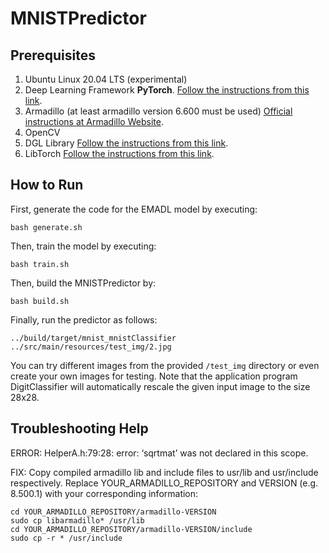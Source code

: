 <!-- (c) https://github.com/MontiCore/monticore -->
# MNISTPredictor


## Prerequisites
1. Ubuntu Linux 20.04 LTS (experimental)
2. Deep Learning Framework **PyTorch**. [Follow the instructions from this link](https://git.rwth-aachen.de/monticore/EmbeddedMontiArc/generators/cnnarch2pytorch).
3. Armadillo (at least armadillo version 6.600 must be used) [Official instructions at Armadillo Website](http://arma.sourceforge.net/download.html).
4. OpenCV
5. DGL Library  [Follow the instructions from this link](https://www.dgl.ai/pages/start.html).
6. LibTorch [Follow the instructions from this link](https://pytorch.org/cppdocs/installing.html).


## How to Run
First, generate the code for the EMADL model by executing:
```
bash generate.sh
```

Then, train the model by executing:
```
bash train.sh
```

Then, build the MNISTPredictor by:

```
bash build.sh
```

Finally, run the predictor as follows:
```
../build/target/mnist_mnistClassifier ../src/main/resources/test_img/2.jpg
```

You can try different images from the provided `/test_img` directory or even create your own images for testing. Note that the application program DigitClassifier will automatically rescale the given input image to the size 28x28.


## Troubleshooting Help

ERROR: HelperA.h:79:28: error: ‘sqrtmat’ was not declared in this scope.

FIX:
Copy compiled armadillo lib and include files to usr/lib and usr/include respectively. Replace YOUR_ARMADILLO_REPOSITORY and VERSION (e.g. 8.500.1) with your corresponding information:
```
cd YOUR_ARMADILLO_REPOSITORY/armadillo-VERSION
sudo cp libarmadillo* /usr/lib
cd YOUR_ARMADILLO_REPOSITORY/armadillo-VERSION/include
sudo cp -r * /usr/include

